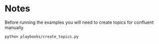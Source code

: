 # Notes

Before running the examples you will need to create topics for confluent manually.

```bash
python playbooks/create_topics.py
```

